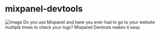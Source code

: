 # mixpanel-devtools

![image](https://raw.githubusercontent.com/KIMROTTI/mixpanel-devtools/main/public/mipanel-background.png)
Do you use Mixpanel and have you ever had to go to your website multiple times to check your logs? Mixpanel Devtools makes it easy.
